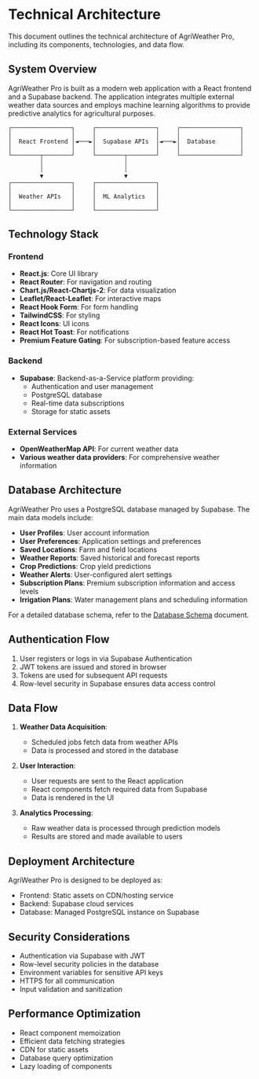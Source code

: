 # Technical Architecture

This document outlines the technical architecture of AgriWeather Pro, including its components, technologies, and data flow.

## System Overview

AgriWeather Pro is built as a modern web application with a React frontend and a Supabase backend. The application integrates multiple external weather data sources and employs machine learning algorithms to provide predictive analytics for agricultural purposes.

```
┌─────────────────┐     ┌─────────────────┐     ┌─────────────────┐
│                 │     │                 │     │                 │
│  React Frontend │◄───►│  Supabase APIs  │◄───►│  Database       │
│                 │     │                 │     │                 │
└────────┬────────┘     └────────┬────────┘     └─────────────────┘
         │                       │
         │                       │
         ▼                       ▼
┌─────────────────┐     ┌─────────────────┐
│                 │     │                 │
│  Weather APIs   │     │  ML Analytics   │
│                 │     │                 │
└─────────────────┘     └─────────────────┘
```

## Technology Stack

### Frontend
- **React.js**: Core UI library
- **React Router**: For navigation and routing
- **Chart.js/React-Chartjs-2**: For data visualization
- **Leaflet/React-Leaflet**: For interactive maps
- **React Hook Form**: For form handling
- **TailwindCSS**: For styling
- **React Icons**: UI icons
- **React Hot Toast**: For notifications
- **Premium Feature Gating**: For subscription-based feature access

### Backend
- **Supabase**: Backend-as-a-Service platform providing:
  - Authentication and user management
  - PostgreSQL database
  - Real-time data subscriptions
  - Storage for static assets

### External Services
- **OpenWeatherMap API**: For current weather data
- **Various weather data providers**: For comprehensive weather information

## Database Architecture

AgriWeather Pro uses a PostgreSQL database managed by Supabase. The main data models include:

- **User Profiles**: User account information
- **User Preferences**: Application settings and preferences
- **Saved Locations**: Farm and field locations
- **Weather Reports**: Saved historical and forecast reports
- **Crop Predictions**: Crop yield predictions
- **Weather Alerts**: User-configured alert settings
- **Subscription Plans**: Premium subscription information and access levels
- **Irrigation Plans**: Water management plans and scheduling information

For a detailed database schema, refer to the [Database Schema](./database-schema.md) document.

## Authentication Flow

1. User registers or logs in via Supabase Authentication
2. JWT tokens are issued and stored in browser
3. Tokens are used for subsequent API requests
4. Row-level security in Supabase ensures data access control

## Data Flow

1. **Weather Data Acquisition**:
   - Scheduled jobs fetch data from weather APIs
   - Data is processed and stored in the database

2. **User Interaction**:
   - User requests are sent to the React application
   - React components fetch required data from Supabase
   - Data is rendered in the UI

3. **Analytics Processing**:
   - Raw weather data is processed through prediction models
   - Results are stored and made available to users

## Deployment Architecture

AgriWeather Pro is designed to be deployed as:

- Frontend: Static assets on CDN/hosting service
- Backend: Supabase cloud services
- Database: Managed PostgreSQL instance on Supabase

## Security Considerations

- Authentication via Supabase with JWT
- Row-level security policies in the database
- Environment variables for sensitive API keys
- HTTPS for all communication
- Input validation and sanitization

## Performance Optimization

- React component memoization
- Efficient data fetching strategies
- CDN for static assets
- Database query optimization
- Lazy loading of components
